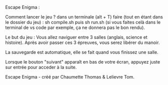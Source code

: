 Escape Enigma :

Comment lancer le jeu ? 
dans un terminale (alt + T) faire (tout en étant dans le dossier du jeu) : 
sh compile.sh 
puis
sh run.sh
(si vous faites celà dans le terminal de vs code par exemple, ça ne donnera pas le bon rendu).

Le but du jeu : 
Vous allez naviguer entre 3 salles (anglais, science et histoire). Après avoir passer ces 3 épreuves, vous serez libérer du manoir.

La sauvegarde est automatique, elle se fait quand vous finissez une salle.

Lorsque le bouton "suivant" apparaît en bas de votre écran, appuyez juste sur entrée pour acceder à la suite.

Escape Enigma - créé par Chaumette Thomas & Lelievre Tom.